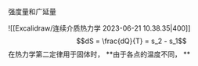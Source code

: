 强度量和广延量




![[Excalidraw/连续介质热力学 2023-06-21 10.38.35|400]]
$$dS = \frac{dQ}{T} = s_2 - s_1$$
在热力学第二定律用于固体时， **由于各点的温度不同， **


